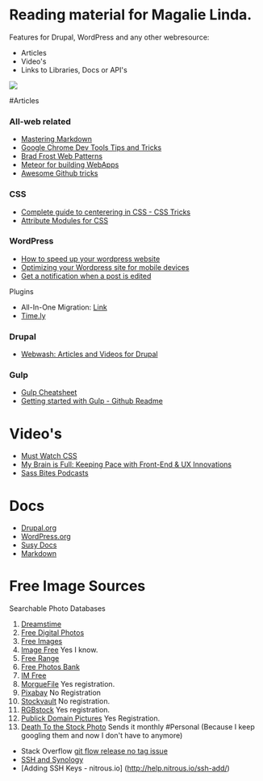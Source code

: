 # Reading material for Magalie Linda.
Features for Drupal, WordPress and any other webresource:
  * Articles
  * Video's
  * Links to Libraries, Docs or API's

  [![](http://img.shields.io/badge/follow%20on-Twitter-blue.svg)](http://twitter.com/magalielinda)

#Articles
### All-web related
  * [Mastering Markdown](https://guides.github.com/features/mastering-markdown/)
  * [Google Chrome Dev Tools Tips and Tricks](https://developer.chrome.com/devtools/docs/tips-and-tricks)
  * [Brad Frost Web Patterns](http://patternlab.io/)
  * [Meteor for building WebApps](https://www.meteor.com/)
  * [Awesome Github tricks](http://solutionoptimist.com/2013/12/28/awesome-github-tricks/)

### CSS
  * [Complete guide to centerering in CSS - CSS Tricks](http://css-tricks.com/centering-css-complete-guide/)
  * [Attribute Modules for CSS](http://amcss.github.io/)

### WordPress
  * [How to speed up your wordpress website](http://www.smashingmagazine.com/2014/06/25/how-to-speed-up-your-wordpress-website/)
  * [Optimizing your Wordpress site for mobile devices](http://premium.wpmudev.org/blog/6-steps-to-optimizing-your-wordpress-site-for-mobile-devices/)
  * [Get a notification when a post is edited](http://premium.wpmudev.org/blog/notifications-when-users-edit-wordpress-post/)

  Plugins
  * All-In-One Migration: [Link](https://wordpress.org/plugins/all-in-one-wp-migration/)
  * [Time.ly](http://time.ly/)

### Drupal
  * [Webwash: Articles and Videos for Drupal](http://webwash.net/articles)

### Gulp
  * [Gulp Cheatsheet](https://github.com/osscafe/gulp-cheatsheet)
  * [Getting started with Gulp - Github Readme](https://github.com/gulpjs/gulp/blob/master/docs/getting-started.md)

# Video's
  * [Must Watch CSS](https://github.com/AllThingsSmitty/must-watch-css)
  * [My Brain is Full: Keeping Pace with Front-End & UX Innovations](https://www.youtube.com/watch?v=A8fHYwAeNpA)
  * [Sass Bites Podcasts](https://www.youtube.com/channel/UCOFsG9Tbs7Aga9n7Smify0A)

# Docs
  * [Drupal.org](http://drupal.org)
  * [WordPress.org](http://WordPress.org)
  * [Susy Docs](http://susy.readthedocs.org/en/latest/)
  * [Markdown](http://daringfireball.net/projects/markdown/basics)

# Free Image Sources
Searchable Photo Databases
  1. [Dreamstime](http://www.dreamstime.com/free-images_pg1)
  2. [Free Digital Photos](http://www.freedigitalphotos.net/)
  3. [Free Images](http://www.freeimages.com/)
  4. [Image Free](http://www.imagefree.com/) Yes I know.
  5. [Free Range](http://freerangestock.com/)
  6. [Free Photos Bank](http://freephotosbank.com/)
  7. [IM Free](http://www.imcreator.com/free)
  8. [MorgueFile](http://morguefile.com/) Yes registration.
  9. [Pixabay](http://pixabay.com/) No Registration
  10. [Stockvault](http://www.stockvault.net/) No registration.
  11. [RGBstock](http://www.rgbstock.com/about) Yes registration.
  12. [Publick Domain Pictures](http://www.publicdomainpictures.net/) Yes Registration.
  13. [Death To the Stock Photo](http://join.deathtothestockphoto.com/) Sends it monthly
#Personal
(Because I keep googling them and now I don't have to anymore)
  * Stack Overflow [git flow release no tag issue](http://stackoverflow.com/questions/6500965/git-flow-fails-with-fatal-no-tag-message-tagging-failed-please-run-finish)
  * [SSH and Synology](http://techanic.net/2014/04/12/configuring_ssh_and_scp_sftp_on_dsm_5.0_for_synology_diskstations.html)
  * [Adding SSH Keys - nitrous.io] (http://help.nitrous.io/ssh-add/)

